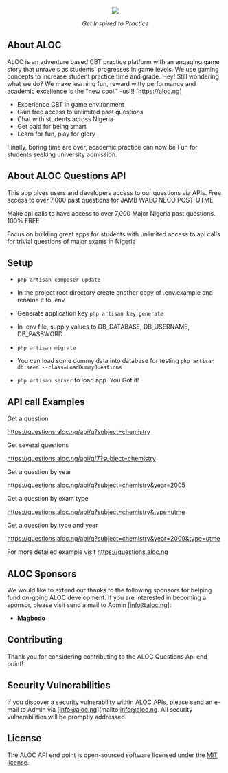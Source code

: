 <p align="center"><img src="https://aloc.ng/asset/images/slide/aloc-shield.png"></p>

<p align="center"><i>Get Inspired to Practice</i></p>

## About ALOC

ALOC is an adventure based CBT practice platform with an engaging game story that unravels as students’ progresses in game levels. We use gaming concepts to increase student practice time and grade. Hey! Still wondering what we do? We make learning fun, reward witty performance and academic excellence is the "new cool." -us!!! [https://aloc.ng]

- Experience CBT in game environment
- Gain free access to unlimited past questions
- Chat with students across Nigeria
- Get paid for being smart
- Learn for fun, play for glory
  
Finally, boring time are over, academic practice can now be Fun for students seeking university admission.

## About ALOC Questions API

This app gives users and developers access to our questions via APIs. Free access to over 7,000 past questions for JAMB WAEC NECO POST-UTME

Make api calls to have access to over 7,000 Major Nigeria past questions. 100% FREE

Focus on building great apps for students with unlimited access to api calls for trivial questions of major exams in Nigeria

## Setup

- `php artisan composer update`

- In the project root directory create another copy of .env.example and rename it to .env

- Generate application key `php artisan key:generate`

- In .env file, supply values to DB_DATABASE, DB_USERNAME, DB_PASSWORD

- `php artisan migrate`

- You can load some dummy data into database for testing `php artisan db:seed --class=LoadDummyQuestions`

- `php artisan server` to load app. You Got it!

## API call Examples

Get a question

https://questions.aloc.ng/api/q?subject=chemistry

Get several questions

https://questions.aloc.ng/api/q/7?subject=chemistry

Get a question by year

https://questions.aloc.ng/api/q?subject=chemistry&year=2005

Get a question by exam type

https://questions.aloc.ng/api/q?subject=chemistry&type=utme

Get a question by type and year

https://questions.aloc.ng/api/q?subject=chemistry&year=2009&type=utme

For more detailed example visit https://questions.aloc.ng
## ALOC Sponsors

We would like to extend our thanks to the following sponsors for helping fund on-going ALOC development. If you are interested in becoming a sponsor, please visit send a mail to Admin [info@aloc.ng]:

- **[Magbodo](https://magbodo.com/)**

## Contributing

Thank you for considering contributing to the ALOC Questions Api end point!

## Security Vulnerabilities

If you discover a security vulnerability within ALOC APIs, please send an e-mail to Admin via [info@aloc.ng](mailto:info@aloc.ng. All security vulnerabilities will be promptly addressed.

## License

The ALOC API end point is open-sourced software licensed under the [MIT license](https://opensource.org/licenses/MIT).

